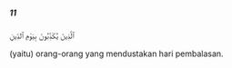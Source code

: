##### 11

<span class="ayah">ٱلَّذِينَ يُكَذِّبُونَ بِيَوْمِ ٱلدِّينِ</span>

<span class="ayah_translation">(yaitu) orang-orang yang mendustakan hari pembalasan.</span>
